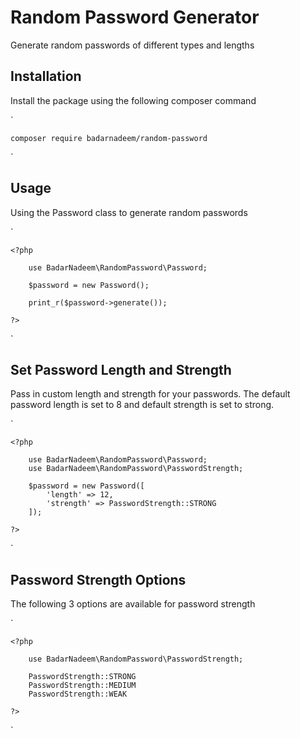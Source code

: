 # Random Password Generator

Generate random passwords of different types and lengths

## Installation

Install the package using the following composer command

`

    composer require badarnadeem/random-password


`

## Usage

Using the Password class to generate random passwords

`

    <?php

        use BadarNadeem\RandomPassword\Password;

        $password = new Password();

        print_r($password->generate());

    ?>

`

## Set Password Length and Strength

Pass in custom length and strength for your passwords. The default password length is set to 8 and default strength is set to strong.

`

    <?php

        use BadarNadeem\RandomPassword\Password;
        use BadarNadeem\RandomPassword\PasswordStrength;

        $password = new Password([
            'length' => 12,
            'strength' => PasswordStrength::STRONG
        ]);

    ?>


`

## Password Strength Options

The following 3 options are available for password strength

`

    <?php

        use BadarNadeem\RandomPassword\PasswordStrength;

        PasswordStrength::STRONG
        PasswordStrength::MEDIUM
        PasswordStrength::WEAK

    ?>


`